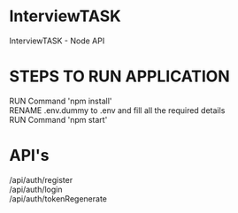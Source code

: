 # InterviewTASK
InterviewTASK - Node API <br />

# STEPS TO RUN APPLICATION <br />
RUN Command 'npm install' <br />
RENAME .env.dummy to .env and fill all the required details  <br />
RUN Command 'npm start' <br />

# API's
/api/auth/register <br />
/api/auth/login <br />
/api/auth/tokenRegenerate <br />



